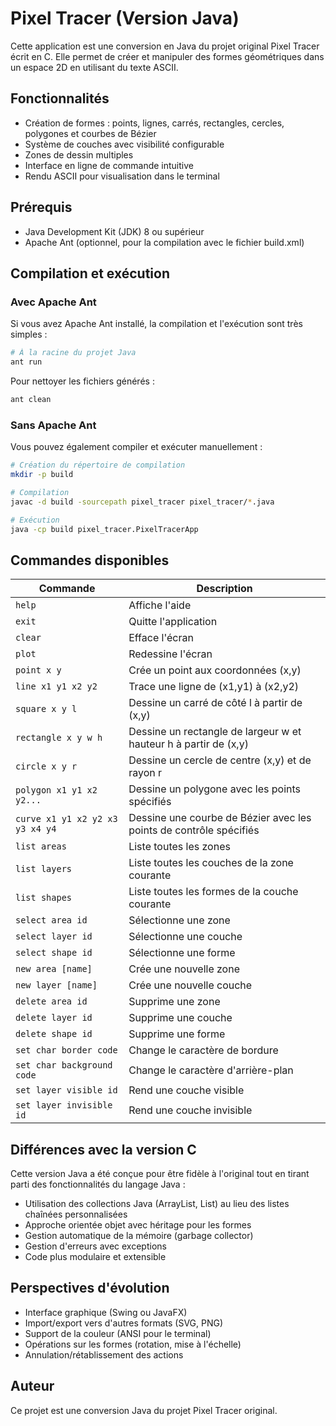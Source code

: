 # Pixel Tracer (Version Java)

Cette application est une conversion en Java du projet original Pixel Tracer écrit en C. Elle permet de créer et manipuler des formes géométriques dans un espace 2D en utilisant du texte ASCII.

## Fonctionnalités

* Création de formes : points, lignes, carrés, rectangles, cercles, polygones et courbes de Bézier
* Système de couches avec visibilité configurable
* Zones de dessin multiples
* Interface en ligne de commande intuitive
* Rendu ASCII pour visualisation dans le terminal

## Prérequis

* Java Development Kit (JDK) 8 ou supérieur
* Apache Ant (optionnel, pour la compilation avec le fichier build.xml)

## Compilation et exécution

### Avec Apache Ant

Si vous avez Apache Ant installé, la compilation et l'exécution sont très simples :

```bash
# À la racine du projet Java
ant run
```

Pour nettoyer les fichiers générés :

```bash
ant clean
```

### Sans Apache Ant

Vous pouvez également compiler et exécuter manuellement :

```bash
# Création du répertoire de compilation
mkdir -p build

# Compilation
javac -d build -sourcepath pixel_tracer pixel_tracer/*.java

# Exécution
java -cp build pixel_tracer.PixelTracerApp
```

## Commandes disponibles

| Commande | Description |
|---------|-------------|
| `help` | Affiche l'aide |
| `exit` | Quitte l'application |
| `clear` | Efface l'écran |
| `plot` | Redessine l'écran |
| `point x y` | Crée un point aux coordonnées (x,y) |
| `line x1 y1 x2 y2` | Trace une ligne de (x1,y1) à (x2,y2) |
| `square x y l` | Dessine un carré de côté l à partir de (x,y) |
| `rectangle x y w h` | Dessine un rectangle de largeur w et hauteur h à partir de (x,y) |
| `circle x y r` | Dessine un cercle de centre (x,y) et de rayon r |
| `polygon x1 y1 x2 y2...` | Dessine un polygone avec les points spécifiés |
| `curve x1 y1 x2 y2 x3 y3 x4 y4` | Dessine une courbe de Bézier avec les points de contrôle spécifiés |
| `list areas` | Liste toutes les zones |
| `list layers` | Liste toutes les couches de la zone courante |
| `list shapes` | Liste toutes les formes de la couche courante |
| `select area id` | Sélectionne une zone |
| `select layer id` | Sélectionne une couche |
| `select shape id` | Sélectionne une forme |
| `new area [name]` | Crée une nouvelle zone |
| `new layer [name]` | Crée une nouvelle couche |
| `delete area id` | Supprime une zone |
| `delete layer id` | Supprime une couche |
| `delete shape id` | Supprime une forme |
| `set char border code` | Change le caractère de bordure |
| `set char background code` | Change le caractère d'arrière-plan |
| `set layer visible id` | Rend une couche visible |
| `set layer invisible id` | Rend une couche invisible |

## Différences avec la version C

Cette version Java a été conçue pour être fidèle à l'original tout en tirant parti des fonctionnalités du langage Java :

* Utilisation des collections Java (ArrayList, List) au lieu des listes chaînées personnalisées
* Approche orientée objet avec héritage pour les formes
* Gestion automatique de la mémoire (garbage collector)
* Gestion d'erreurs avec exceptions
* Code plus modulaire et extensible

## Perspectives d'évolution

* Interface graphique (Swing ou JavaFX)
* Import/export vers d'autres formats (SVG, PNG)
* Support de la couleur (ANSI pour le terminal)
* Opérations sur les formes (rotation, mise à l'échelle)
* Annulation/rétablissement des actions

## Auteur

Ce projet est une conversion Java du projet Pixel Tracer original.
